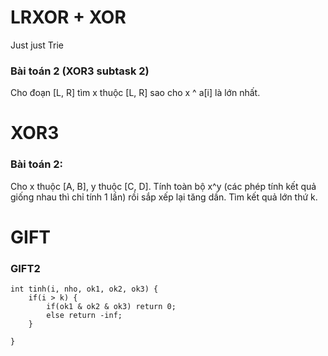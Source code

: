 # LRXOR + XOR
Just just Trie

### Bài toán 2 (XOR3 subtask 2)
Cho đoạn [L, R] tìm x thuộc [L, R] sao cho x ^ a[i] là lớn nhất.

# XOR3

### Bài toán 2:
Cho x thuộc [A, B], y thuộc [C, D]. Tính toàn bộ x^y (các phép tính kết quả giống nhau thì chỉ tính 1 lần) rồi sắp xếp lại tăng dần. Tìm kết quả lớn thứ k.

# GIFT

### GIFT2
```
int tinh(i, nho, ok1, ok2, ok3) {
	if(i > k) {
		if(ok1 & ok2 & ok3) return 0;
		else return -inf;
	}

}
```
<!--stackedit_data:
eyJoaXN0b3J5IjpbODYwNTA4ODQxLDgxNjUzNzYwNSwtMzQxMz
Y2NDgzLC01MzEzNjU2ODMsMTcxNzU0MDA5MywzNTgyMzcxOTcs
LTE0MjgyNDY2NDAsMTEzNDg1NDE5OCwxNjMwMzQ3NzE0LDEzOT
c5NzI4MDQsMTE5NTEzNDAxMSwxOTE3NzAzMTgwXX0=
-->